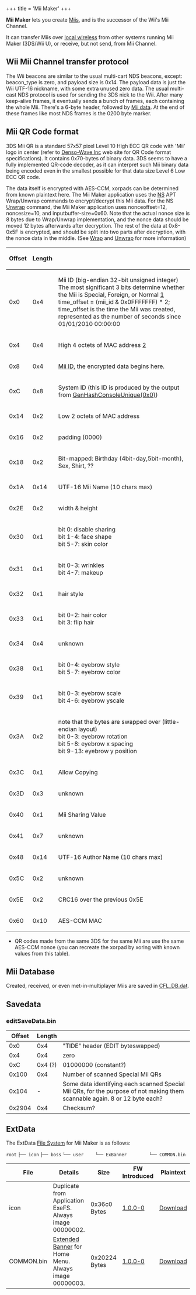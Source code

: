 +++
title = 'Mii Maker'
+++

**Mii Maker** lets you create [Miis](Mii "wikilink"), and is the
successor of the Wii's Mii Channel.

It can transfer Miis over [local wireless](NWM_Services "wikilink") from
other systems running Mii Maker (3DS/Wii U), or receive, but not send,
from Mii Channel.

## Wii Mii Channel transfer protocol

The Wii beacons are similar to the usual multi-cart NDS beacons, except:
beacon_type is zero, and payload size is 0x14. The payload data is just
the Wii UTF-16 nickname, with some extra unused zero data. The usual
multi-cast NDS protocol is used for sending the 3DS nick to the Wii.
After many keep-alive frames, it eventually sends a bunch of frames,
each containing the whole Mii. There's a 6-byte header, followed by [Mii
data](http://wiibrew.org/wiki/Wiimote/Mii_Data). At the end of these
frames like most NDS frames is the 0200 byte marker.

## Mii QR Code format

3DS Mii QR is a standard 57x57 pixel Level 10 High ECC QR code with
'Mii' logo in center (refer to [Denso-Wave
Inc](http://www.denso-wave.com/qrcode) web site for QR Code format
specifications). It contains 0x70-bytes of binary data. 3DS seems to
have a fully implemented QR-code decoder, as it can interpret such Mii
binary data being encoded even in the smallest possible for that data
size Level 6 Low ECC QR code.

The data itself is encrypted with AES-CCM, xorpads can be determined
from known plaintext here. The Mii Maker application uses the
[NS](NS "wikilink") APT Wrap/Unwrap commands to encrypt/decrypt this Mii
data. For the NS [Unwrap](APT:Unwrap "wikilink") command, the Mii Maker
application uses nonceoffset=12, noncesize=10, and
inputbuffer-size=0x60. Note that the actual nonce size is 8 bytes due to
Wrap/Unwrap implementation, and the nonce data should be moved 12 bytes
afterwards after decryption. The rest of the data at 0x8-0x5F is
encrypted, and should be split into two parts after decryption, with the
nonce data in the middle. (See [Wrap](APT:Wrap "wikilink") and
[Unwrap](APT:Unwrap "wikilink") for more information)

<table>
<thead>
<tr class="header">
<th><p>Offset</p></th>
<th><p>Length</p></th>
<th></th>
</tr>
</thead>
<tbody>
<tr class="odd">
<td><p>0x0</p></td>
<td><p>0x4</p></td>
<td><p>Mii ID (big-endian 32-bit unsigned integer)<br />
The most significant 3 bits determine whether the Mii is Special,
Foreign, or Normal <a
href="https://web.archive.org/web/20071011001718/http://www.davidhawley.co.uk/special-miis-gold-pants-and-creating.aspx">1</a><br />
time_offset = (mii_id &amp; 0x0FFFFFFF) * 2;<br />
time_offset is the time the Mii was created, represented as the number
of seconds since 01/01/2010 00:00:00</p></td>
</tr>
<tr class="even">
<td><p>0x4</p></td>
<td><p>0x4</p></td>
<td><p>High 4 octets of MAC address <a
href="http://www.adminsub.net/mac-address-finder/nintendo">2</a></p></td>
</tr>
<tr class="odd">
<td><p>0x8</p></td>
<td><p>0x4</p></td>
<td><p><a href="../Mii#Mii_ID" title="wikilink">Mii ID</a>, the encrypted
data begins here.</p></td>
</tr>
<tr class="even">
<td><p>0xC</p></td>
<td><p>0x8</p></td>
<td><p>System ID (this ID is produced by the output from <a
href="https://www.3dbrew.org/wiki/Cfg:GenHashConsoleUnique">GenHashConsoleUnique(0x0)</a>)</p></td>
</tr>
<tr class="odd">
<td><p>0x14</p></td>
<td><p>0x2</p></td>
<td><p>Low 2 octets of MAC address</p></td>
</tr>
<tr class="even">
<td><p>0x16</p></td>
<td><p>0x2</p></td>
<td><p>padding (0000)</p></td>
</tr>
<tr class="odd">
<td><p>0x18</p></td>
<td><p>0x2</p></td>
<td><p>Bit-mapped: Birthday (4bit-day,5bit-month), Sex, Shirt,
??</p></td>
</tr>
<tr class="even">
<td><p>0x1A</p></td>
<td><p>0x14</p></td>
<td><p>UTF-16 Mii Name (10 chars max)</p></td>
</tr>
<tr class="odd">
<td><p>0x2E</p></td>
<td><p>0x2</p></td>
<td><p>width &amp; height</p></td>
</tr>
<tr class="even">
<td><p>0x30</p></td>
<td><p>0x1</p></td>
<td><p>bit 0: disable sharing<br />
bit 1-4: face shape<br />
bit 5-7: skin color</p></td>
</tr>
<tr class="odd">
<td><p>0x31</p></td>
<td><p>0x1</p></td>
<td><p>bit 0-3: wrinkles<br />
bit 4-7: makeup</p></td>
</tr>
<tr class="even">
<td><p>0x32</p></td>
<td><p>0x1</p></td>
<td><p>hair style</p></td>
</tr>
<tr class="odd">
<td><p>0x33</p></td>
<td><p>0x1</p></td>
<td><p>bit 0-2: hair color<br />
bit 3: flip hair</p></td>
</tr>
<tr class="even">
<td><p>0x34</p></td>
<td><p>0x4</p></td>
<td><p>unknown</p></td>
</tr>
<tr class="odd">
<td><p>0x38</p></td>
<td><p>0x1</p></td>
<td><p>bit 0-4: eyebrow style<br />
bit 5-7: eyebrow color</p></td>
</tr>
<tr class="even">
<td><p>0x39</p></td>
<td><p>0x1</p></td>
<td><p>bit 0-3: eyebrow scale<br />
bit 4-6: eyebrow yscale</p></td>
</tr>
<tr class="odd">
<td><p>0x3A</p></td>
<td><p>0x2</p></td>
<td><p>note that the bytes are swapped over (little-endian layout)<br />
bit 0-3: eyebrow rotation<br />
bit 5-8: eyebrow x spacing<br />
bit 9-13: eyebrow y position</p></td>
</tr>
<tr class="even">
<td><p>0x3C</p></td>
<td><p>0x1</p></td>
<td><p>Allow Copying</p></td>
</tr>
<tr class="odd">
<td><p>0x3D</p></td>
<td><p>0x3</p></td>
<td><p>unknown</p></td>
</tr>
<tr class="even">
<td><p>0x40</p></td>
<td><p>0x1</p></td>
<td><p>Mii Sharing Value</p></td>
</tr>
<tr class="odd">
<td><p>0x41</p></td>
<td><p>0x7</p></td>
<td><p>unknown</p></td>
</tr>
<tr class="even">
<td><p>0x48</p></td>
<td><p>0x14</p></td>
<td><p>UTF-16 Author Name (10 chars max)</p></td>
</tr>
<tr class="odd">
<td><p>0x5C</p></td>
<td><p>0x2</p></td>
<td><p>unknown</p></td>
</tr>
<tr class="even">
<td><p>0x5E</p></td>
<td><p>0x2</p></td>
<td><p>CRC16 over the previous 0x5E</p></td>
</tr>
<tr class="odd">
<td><p>0x60</p></td>
<td><p>0x10</p></td>
<td><p>AES-CCM MAC</p></td>
</tr>
</tbody>
</table>

- QR codes made from the same 3DS for the same Mii are use the same
  AES-CCM nonce (you can recreate the xorpad by xoring with known values
  from this table).

## Mii Database

Created, received, or even met-in-multiplayer Miis are saved in
[CFL_DB.dat](Mii "wikilink").

## Savedata

### editSaveData.bin

| Offset | Length  |                                                                                                                            |
|--------|---------|----------------------------------------------------------------------------------------------------------------------------|
| 0x0    | 0x4     | "TIDE" header (EDIT byteswapped)                                                                                           |
| 0x4    | 0x4     | zero                                                                                                                       |
| 0xC    | 0x4 (?) | 01000000 (constant?)                                                                                                       |
| 0x100  | 0x4     | Number of scanned Special Mii QRs                                                                                          |
| 0x104  | \-      | Some data identifying each scanned Special Mii QRs, for the purpose of not making them scannable again. 8 or 12 byte each? |
| 0x2904 | 0x4     | Checksum?                                                                                                                  |

## ExtData

The ExtData [File System](Extdata#Filesystem "wikilink") for Mii Maker
is as follows:

`root`
`├── icon`
`├── boss`
`└── user`
`    └── ExBanner`
`        └── COMMON.bin`

| File       | Details                                                                             | Size          | FW Introduced                 | Plaintext                                                                                      |
|------------|-------------------------------------------------------------------------------------|---------------|-------------------------------|------------------------------------------------------------------------------------------------|
| icon       | Duplicate from Application ExeFS. Always image 00000002.                            | 0x36c0 Bytes  | [1.0.0-0](1.0.0-0 "wikilink") | [Download](https://dl.dropboxusercontent.com/u/60710927/CTR/Sample/MiiMakerExtdata/icon)       |
| COMMON.bin | [Extended Banner](Extended_Banner "wikilink") for Home Menu. Always image 00000003. | 0x20224 Bytes | [1.0.0-0](1.0.0-0 "wikilink") | [Download](https://dl.dropboxusercontent.com/u/60710927/CTR/Sample/MiiMakerExtdata/COMMON.bin) |